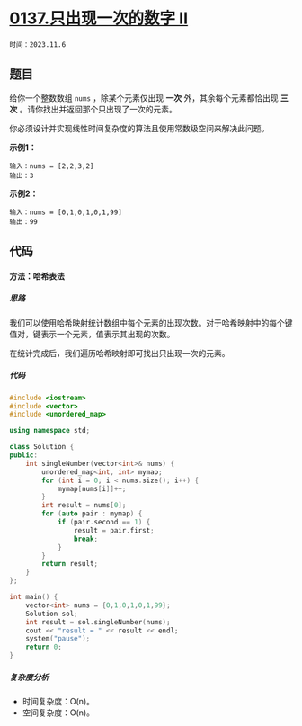 # [0137.只出现一次的数字 II](https://leetcode.cn/problems/single-number-ii/)

`时间：2023.11.6`

## 题目

给你一个整数数组 `nums` ，除某个元素仅出现 **一次** 外，其余每个元素都恰出现 **三次** 。请你找出并返回那个只出现了一次的元素。

你必须设计并实现线性时间复杂度的算法且使用常数级空间来解决此问题。

**示例1：**

```
输入：nums = [2,2,3,2]
输出：3
```

**示例2：**

```
输入：nums = [0,1,0,1,0,1,99]
输出：99
```

## 代码

#### 方法：哈希表法

##### 思路

我们可以使用哈希映射统计数组中每个元素的出现次数。对于哈希映射中的每个键值对，键表示一个元素，值表示其出现的次数。

在统计完成后，我们遍历哈希映射即可找出只出现一次的元素。

##### 代码

```c++
#include <iostream>
#include <vector>
#include <unordered_map>

using namespace std;

class Solution {
public:
    int singleNumber(vector<int>& nums) {
        unordered_map<int, int> mymap;
        for (int i = 0; i < nums.size(); i++) {
            mymap[nums[i]]++;
        }
        int result = nums[0];
        for (auto pair : mymap) {
            if (pair.second == 1) {
                result = pair.first;
                break;
            }
        }
        return result;
    }
};

int main() {
    vector<int> nums = {0,1,0,1,0,1,99};
    Solution sol;
    int result = sol.singleNumber(nums);
    cout << "result = " << result << endl;
    system("pause");
    return 0;
}
```

##### 复杂度分析

- 时间复杂度：O(n)。
- 空间复杂度：O(n)。
